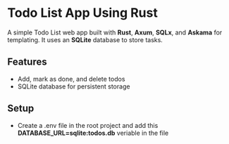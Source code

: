 # Todo List App Using Rust

A simple Todo List web app built with **Rust**, **Axum**, **SQLx**, and **Askama** for templating. It uses an **SQLite** database to store tasks.

## Features

- Add, mark as done, and delete todos
- SQLite database for persistent storage

## Setup

- Create a .env file in the root project and add this **DATABASE_URL=sqlite:todos.db** veriable in the file